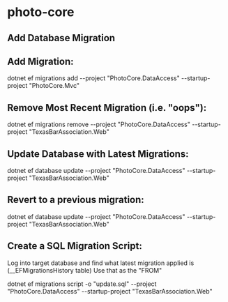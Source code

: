 # photo-core

## Add Database Migration

Add Migration: 
--------------------------------------------------------
dotnet ef migrations add <NameOfYourMigration> --project "PhotoCore.DataAccess" --startup-project "PhotoCore.Mvc"



Remove Most Recent Migration (i.e. "oops"):
-------------------------------------------------------
dotnet ef migrations remove --project "PhotoCore.DataAccess" --startup-project "TexasBarAssociation.Web"



Update Database with Latest Migrations:
-------------------------------------------------------
dotnet ef database update --project "PhotoCore.DataAccess" --startup-project "TexasBarAssociation.Web"


Revert to a previous migration:
-------------------------------------------------------
dotnet ef database update <previous-migration-name> --project "PhotoCore.DataAccess" --startup-project "TexasBarAssociation.Web"


Create a SQL Migration Script:
-------------------------------------------------------
Log into target database and find what latest migration applied is (__EFMigrationsHistory table)
Use that as the "FROM"

dotnet ef migrations script <FromMigration> -o "update.sql" --project "PhotoCore.DataAccess" --startup-project "TexasBarAssociation.Web"